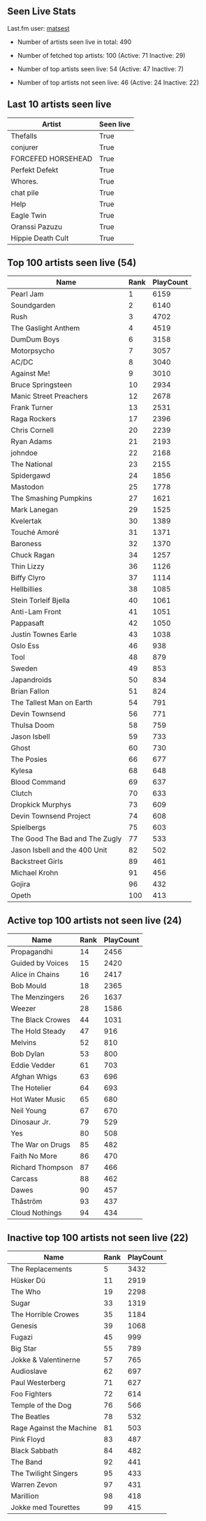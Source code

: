## Seen Live Stats

Last.fm user: [matsest](https://www.last.fm/user/matsest)

- Number of artists seen live in total: 490

- Number of fetched top artists: 100 (Active: 71 Inactive: 29)

- Number of top artists seen live: 54 (Active: 47 Inactive: 7)

- Number of top artists not seen live: 46 (Active: 24 Inactive: 22)

## Last 10 artists seen live

Artist             | Seen live
------------------ | ---------
Thefalls           | True     
conjurer           | True     
FORCEFED HORSEHEAD | True     
Perfekt Defekt     | True     
Whores.            | True     
chat pile          | True     
Help               | True     
Eagle Twin         | True     
Oranssi Pazuzu     | True     
Hippie Death Cult  | True     

## Top 100 artists seen live (54)

Name                           | Rank | PlayCount
------------------------------ | ---- | ---------
Pearl Jam                      | 1    | 6159     
Soundgarden                    | 2    | 6140     
Rush                           | 3    | 4702     
The Gaslight Anthem            | 4    | 4519     
DumDum Boys                    | 6    | 3158     
Motorpsycho                    | 7    | 3057     
AC/DC                          | 8    | 3040     
Against Me!                    | 9    | 3010     
Bruce Springsteen              | 10   | 2934     
Manic Street Preachers         | 12   | 2678     
Frank Turner                   | 13   | 2531     
Raga Rockers                   | 17   | 2396     
Chris Cornell                  | 20   | 2239     
Ryan Adams                     | 21   | 2193     
johndoe                        | 22   | 2168     
The National                   | 23   | 2155     
Spidergawd                     | 24   | 1856     
Mastodon                       | 25   | 1778     
The Smashing Pumpkins          | 27   | 1621     
Mark Lanegan                   | 29   | 1525     
Kvelertak                      | 30   | 1389     
Touché Amoré                   | 31   | 1371     
Baroness                       | 32   | 1370     
Chuck Ragan                    | 34   | 1257     
Thin Lizzy                     | 36   | 1126     
Biffy Clyro                    | 37   | 1114     
Hellbillies                    | 38   | 1085     
Stein Torleif Bjella           | 40   | 1061     
Anti-Lam Front                 | 41   | 1051     
Pappasaft                      | 42   | 1050     
Justin Townes Earle            | 43   | 1038     
Oslo Ess                       | 46   | 938      
Tool                           | 48   | 879      
Sweden                         | 49   | 853      
Japandroids                    | 50   | 834      
Brian Fallon                   | 51   | 824      
The Tallest Man on Earth       | 54   | 791      
Devin Townsend                 | 56   | 771      
Thulsa Doom                    | 58   | 759      
Jason Isbell                   | 59   | 733      
Ghost                          | 60   | 730      
The Posies                     | 66   | 677      
Kylesa                         | 68   | 648      
Blood Command                  | 69   | 637      
Clutch                         | 70   | 633      
Dropkick Murphys               | 73   | 609      
Devin Townsend Project         | 74   | 608      
Spielbergs                     | 75   | 603      
The Good The Bad and The Zugly | 77   | 533      
Jason Isbell and the 400 Unit  | 82   | 502      
Backstreet Girls               | 89   | 461      
Michael Krohn                  | 91   | 456      
Gojira                         | 96   | 432      
Opeth                          | 100  | 413      

## Active top 100 artists not seen live (24)

Name             | Rank | PlayCount
---------------- | ---- | ---------
Propagandhi      | 14   | 2456     
Guided by Voices | 15   | 2420     
Alice in Chains  | 16   | 2417     
Bob Mould        | 18   | 2365     
The Menzingers   | 26   | 1637     
Weezer           | 28   | 1586     
The Black Crowes | 44   | 1031     
The Hold Steady  | 47   | 916      
Melvins          | 52   | 810      
Bob Dylan        | 53   | 800      
Eddie Vedder     | 61   | 703      
Afghan Whigs     | 63   | 696      
The Hotelier     | 64   | 693      
Hot Water Music  | 65   | 680      
Neil Young       | 67   | 670      
Dinosaur Jr.     | 79   | 529      
Yes              | 80   | 508      
The War on Drugs | 85   | 482      
Faith No More    | 86   | 470      
Richard Thompson | 87   | 466      
Carcass          | 88   | 462      
Dawes            | 90   | 457      
Thåström         | 93   | 437      
Cloud Nothings   | 94   | 434      

## Inactive top 100 artists not seen live (22)

Name                     | Rank | PlayCount
------------------------ | ---- | ---------
The Replacements         | 5    | 3432     
Hüsker Dü                | 11   | 2919     
The Who                  | 19   | 2298     
Sugar                    | 33   | 1319     
The Horrible Crowes      | 35   | 1184     
Genesis                  | 39   | 1068     
Fugazi                   | 45   | 999      
Big Star                 | 55   | 789      
Jokke & Valentinerne     | 57   | 765      
Audioslave               | 62   | 697      
Paul Westerberg          | 71   | 627      
Foo Fighters             | 72   | 614      
Temple of the Dog        | 76   | 566      
The Beatles              | 78   | 532      
Rage Against the Machine | 81   | 503      
Pink Floyd               | 83   | 487      
Black Sabbath            | 84   | 482      
The Band                 | 92   | 441      
The Twilight Singers     | 95   | 433      
Warren Zevon             | 97   | 431      
Marillion                | 98   | 418      
Jokke med Tourettes      | 99   | 415      
